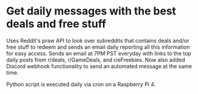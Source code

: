 # Get daily messages with the best deals and free stuff
Uses Reddit's praw API to look over subreddits that contains deals and/or free stuff to redeem and sends an email daily reporting all this information for easy access.
Sends an email at 7PM PST everyday with links to the top daily posts from r/deals, r/GameDeals, and r/eFreebies.
Now also added Discord webhook functionality to send an automated message at the same time.

Python script is executed daily via cron on a Raspberry Pi 4.
